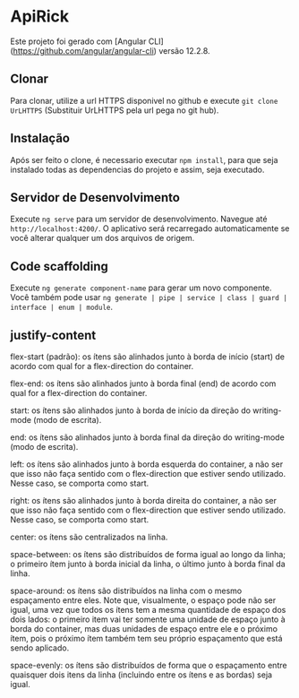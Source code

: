 # ApiRick

Este projeto foi gerado com [Angular CLI] (https://github.com/angular/angular-cli) versão 12.2.8.

## Clonar

Para clonar, utilize a url HTTPS disponivel no github e execute `git clone UrLHTTPS` (Substituir UrLHTTPS pela url pega no git hub).

## Instalação

Após ser feito o clone, é necessario executar `npm install`, para que seja instalado todas as dependencias do projeto e assim, seja executado.

## Servidor de Desenvolvimento

Execute `ng serve` para um servidor de desenvolvimento. Navegue até `http://localhost:4200/`. O aplicativo será recarregado automaticamente se você alterar qualquer um dos arquivos de origem.

## Code scaffolding

Execute `ng generate component-name` para gerar um novo componente. Você também pode usar `ng generate | pipe | service | class | guard | interface | enum | module`.

## justify-content

flex-start (padrão): os ítens são alinhados junto à borda de início (start) de acordo com qual for a flex-direction do container.

flex-end: os ítens são alinhados junto à borda final (end) de acordo com qual for a flex-direction do container.

start: os ítens são alinhados junto à borda de início da direção do writing-mode (modo de escrita).

end: os ítens são alinhados junto à borda final da direção do writing-mode (modo de escrita).

left: os ítens são alinhados junto à borda esquerda do container, a não ser que isso não faça sentido com o flex-direction que estiver sendo utilizado. Nesse caso, se comporta como start.

right: os ítens são alinhados junto à borda direita do container, a não ser que isso não faça sentido com o flex-direction que estiver sendo utilizado. Nesse caso, se comporta como start.

center: os ítens são centralizados na linha.

space-between: os ítens são distribuídos de forma igual ao longo da linha; o primeiro ítem junto à borda inicial da linha, o último junto à borda final da linha.

space-around: os ítens são distribuídos na linha com o mesmo espaçamento entre eles. Note que, visualmente, o espaço pode não ser igual, uma vez que todos os ítens tem a mesma quantidade de espaço dos dois lados: o primeiro item vai ter somente uma unidade de espaço junto à borda do container, mas duas unidades de espaço entre ele e o próximo ítem, pois o próximo ítem também tem seu próprio espaçamento que está sendo aplicado.

space-evenly: os ítens são distribuídos de forma que o espaçamento entre quaisquer dois itens da linha (incluindo entre os ítens e as bordas) seja igual.
